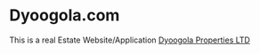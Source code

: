 # Dyoogola.com
This is a real Estate Website/Application
[Dyoogola Properties LTD](https://dyoogola.com)
